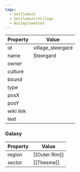 ```yaml
---
tags:
  - Settlement
  - Settlement/Village
  - NotImplemented
---
```


| Property  | Value             |
| --------- | ----------------- |
| id        | village_steergard |
| name      | Steergard         |
| owner     |                   |
| culture   |                   |
| bound     |                   |
| type      |                   |
| posX      |                   |
| posY      |                   |
| wiki link |                   |
| text      |                   |

### Galaxy
| Property | Value         |
| -------- | ------------- |
| region   | [[Outer Rim]] |
| sector   | [[Thesme]]    |
